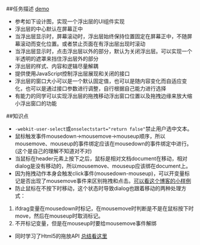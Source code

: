 ##任务描述 [demo](https://kad0108.github.io/IFE/task37)

* 参考如下设计图，实现一个浮出层的UI组件实现
* 浮出层的中心默认在屏幕正中
* 当浮出层显示时，屏幕滚动时，浮出层始终保持位置固定在屏幕正中，不随屏幕滚动而变化位置。或者禁止页面在有浮出层出现时滚动
* 当浮出层显示时，点击浮出层以外的部分，默认为关闭浮出层。可以实现一个半透明的遮罩来挡住浮出层外的部分
* 浮出层的样式、内容和逻辑尽量解耦
* 提供使用JavaScript控制浮出层展现和关闭的接口
* 浮出层的窗口大小可以是一个默认固定值，也可以是随内容变化而自适应变化，也可以是通过接口参数进行调整，自行根据自己能力进行选择
* 有能力的同学可以实现浮出层的拖拽移动浮出窗口位置以及拖拽边缘来放大缩小浮出窗口的功能


##知识点

* ```-webkit-user-select```或```onselectstart="return false"```禁止用户选中文本。
* 鼠标触发事件mousedown->mousemove->mouseup顺序，所以mousemove、mouseup的事件绑定应该在mousedown的事件绑定中进行。(这个是自己的理解不知道对不对)
* 当鼠标在header元素上按下之后，鼠标是相对文档document在移动，相对dialog是没有移动的，所以mousemove、mouseup应该绑在document上。
* 因为拖拽动作本身会触发click事件(mousedown-mouseup)，可以开变量标记是否出现了mousemove事件来区别拖拽和点击。[可以看这个博客的小样例](http://www.cnblogs.com/hooray/archive/2012/11/22/2783349.html)
* 防止鼠标在不按下时移动，这个状态时导致dialog也跟着移动的两种处理方式：

1. ifdrag变量在mousedown时标记，在mousemove时判断是不是在鼠标按下时move，然后在mouseup时取消标记。
2. 不开标记变量，但是在mouseup时要给mousemove事件解绑
* 同时学习了Html5的拖放API [总结看这里](https://github.com/kad0108/Html5/tree/gh-pages/drag)

